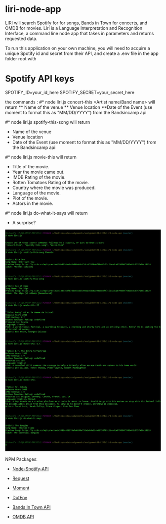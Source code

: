 # liri-node-app
LIRI will search Spotify for for songs, Bands in Town for concerts, and OMDB for movies. Liri is a Language Interpretation and Recognition Interface, a command line node app that takes in parameters and returns requested data.

To run this application on your own machine, you will need to acquire a unique Spotify id and secret from their API, and create a .env file in the app folder root with 

# Spotify API keys

SPOTIFY_ID=your_id_here
SPOTIFY_SECRET=your_secret_here



the commands :
#* node liri.js concert-this <Artist name/Band name>
will return 
** Name of the venue
** Venue location
**Date of the Event (use moment to format this as "MM/DD/YYYY")
from the Bandsincamp api

#* node liri.js spotify-this-song <Song title>
will return 
* Name of the venue
* Venue location
* Date of the Event (use moment to format this as "MM/DD/YYYY")
from the Bandsincamp api

#* node liri.js movie-this <Movie title name>
will return
 * Title of the movie.
 * Year the movie came out.
 * IMDB Rating of the movie.
 * Rotten Tomatoes Rating of the movie.
 * Country where the movie was produced.
 * Language of the movie.
 * Plot of the movie.
 * Actors in the movie.

#* node liri.js do-what-it-says
will return
* A surprise?

![Inventory Table](/readme_images/readme1.jpg)


NPM Packages:
* [Node-Spotify-API](https://www.npmjs.com/package/node-spotify-api)
* [Request](https://www.npmjs.com/package/request)
* [Moment](https://www.npmjs.com/package/moment)
* [DotEnv](https://www.npmjs.com/package/dotenv)

* [Bands In Town API](http://www.artists.bandsintown.com/bandsintown-api)
* [OMDB API](http://www.omdbapi.com)